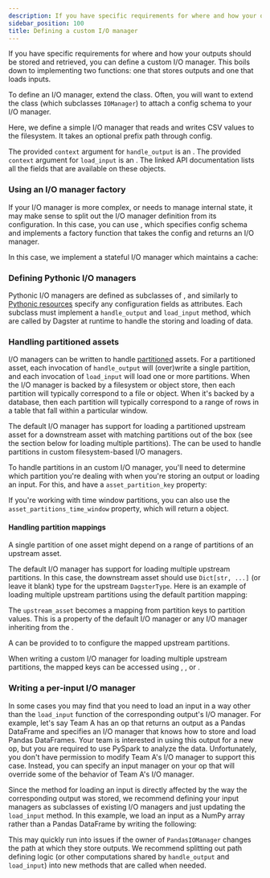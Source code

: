 ```yaml
---
description: If you have specific requirements for where and how your ouputs should be stored and retrieved, you can define a custom I/O managers in Dagster by extending the IOManager or ConfigurableIOManager class. 
sidebar_position: 100
title: Defining a custom I/O manager
---
```


If you have specific requirements for where and how your outputs should be stored and retrieved, you can define a custom I/O manager. This boils down to implementing two functions: one that stores outputs and one that loads inputs.

To define an I/O manager, extend the <PyObject section="io-managers" module="dagster" object="IOManager" /> class. Often, you will want to extend the <PyObject section="io-managers" module="dagster" object="ConfigurableIOManager"/> class (which subclasses `IOManager`) to attach a config schema to your I/O manager.

Here, we define a simple I/O manager that reads and writes CSV values to the filesystem. It takes an optional prefix path through config.

<CodeExample path="docs_snippets/docs_snippets/concepts/io_management/custom_io_manager.py" startAfter="start_io_manager_marker" endBefore="end_io_manager_marker" />

The provided `context` argument for `handle_output` is an <PyObject section="io-managers" module="dagster" object="OutputContext" />. The provided `context` argument for `load_input` is an <PyObject section="io-managers" module="dagster" object="InputContext" />. The linked API documentation lists all the fields that are available on these objects.

### Using an I/O manager factory

If your I/O manager is more complex, or needs to manage internal state, it may make sense to split out the I/O manager definition from its configuration. In this case, you can use <PyObject section="io-managers" module="dagster" object="ConfigurableIOManagerFactory"/>, which specifies config schema and implements a factory function that takes the config and returns an I/O manager.

In this case, we implement a stateful I/O manager which maintains a cache:

<CodeExample path="docs_snippets/docs_snippets/concepts/io_management/custom_io_manager.py" startAfter="start_io_manager_factory_marker" endBefore="end_io_manager_factory_marker" />

### Defining Pythonic I/O managers

Pythonic I/O managers are defined as subclasses of <PyObject section="io-managers" module="dagster" object="ConfigurableIOManager"/>, and similarly to [Pythonic resources](/guides/build/external-resources/) specify any configuration fields as attributes. Each subclass must implement a `handle_output` and `load_input` method, which are called by Dagster at runtime to handle the storing and loading of data.

<CodeExample path="docs_snippets/docs_snippets/concepts/resources/pythonic_resources.py" startAfter="start_new_io_manager" endBefore="end_new_io_manager" dedent="4" />

### Handling partitioned assets

I/O managers can be written to handle [partitioned](/guides/build/partitions-and-backfills/partitioning-assets) assets. For a partitioned asset, each invocation of `handle_output` will (over)write a single partition, and each invocation of `load_input` will load one or more partitions. When the I/O manager is backed by a filesystem or object store, then each partition will typically correspond to a file or object. When it's backed by a database, then each partition will typically correspond to a range of rows in a table that fall within a particular window.

The default I/O manager has support for loading a partitioned upstream asset for a downstream asset with matching partitions out of the box (see the section below for loading multiple partitions). The <PyObject section="io-managers" module="dagster" object="UPathIOManager" /> can be used to handle partitions in custom filesystem-based I/O managers.

To handle partitions in an custom I/O manager, you'll need to determine which partition you're dealing with when you're storing an output or loading an input. For this, <PyObject section="io-managers" module="dagster" object="OutputContext" /> and <PyObject section="io-managers" module="dagster" object="InputContext" /> have a `asset_partition_key` property:

<CodeExample path="docs_snippets/docs_snippets/concepts/io_management/custom_io_manager.py" startAfter="start_partitioned_marker" endBefore="end_partitioned_marker" />

If you're working with time window partitions, you can also use the `asset_partitions_time_window` property, which will return a <PyObject section="partitions" module="dagster" object="TimeWindow" /> object.

#### Handling partition mappings

A single partition of one asset might depend on a range of partitions of an upstream asset.

The default I/O manager has support for loading multiple upstream partitions. In this case, the downstream asset should use `Dict[str, ...]` (or leave it blank) type for the upstream `DagsterType`. Here is an example of loading multiple upstream partitions using the default partition mapping:


<CodeExample path="docs_snippets/docs_snippets/concepts/io_management/loading_multiple_upstream_partitions.py" />

The `upstream_asset` becomes a mapping from partition keys to partition values. This is a property of the default I/O manager or any I/O manager inheriting from the <PyObject section="io-managers" module="dagster" object="UPathIOManager" />.

A <PyObject section="partitions" module="dagster" object="PartitionMapping" /> can be provided to <PyObject section="assets" module="dagster" object="AssetIn" /> to configure the mapped upstream partitions.

When writing a custom I/O manager for loading multiple upstream partitions, the mapped keys can be accessed using <PyObject section="io-managers" module="dagster" object="InputContext" method="asset_partition_keys" />, <PyObject section="io-managers" module="dagster" object="InputContext" method="asset_partition_key_range" />, or <PyObject section="io-managers" module="dagster" object="InputContext" method="asset_partitions_time_window" />.

### Writing a per-input I/O manager

In some cases you may find that you need to load an input in a way other than the `load_input` function of the corresponding output's I/O manager. For example, let's say Team A has an op that returns an output as a Pandas DataFrame and specifies an I/O manager that knows how to store and load Pandas DataFrames. Your team is interested in using this output for a new op, but you are required to use PySpark to analyze the data. Unfortunately, you don't have permission to modify Team A's I/O manager to support this case. Instead, you can specify an input manager on your op that will override some of the behavior of Team A's I/O manager.

Since the method for loading an input is directly affected by the way the corresponding output was stored, we recommend defining your input managers as subclasses of existing I/O managers and just updating the `load_input` method. In this example, we load an input as a NumPy array rather than a Pandas DataFrame by writing the following:

<CodeExample path="docs_snippets/docs_snippets/concepts/io_management/input_managers.py" startAfter="start_plain_input_manager" endBefore="end_plain_input_manager" />

This may quickly run into issues if the owner of `PandasIOManager` changes the path at which they store outputs. We recommend splitting out path defining logic (or other computations shared by `handle_output` and `load_input`) into new methods that are called when needed.

<CodeExample path="docs_snippets/docs_snippets/concepts/io_management/input_managers.py" startAfter="start_better_input_manager" endBefore="end_better_input_manager" />
